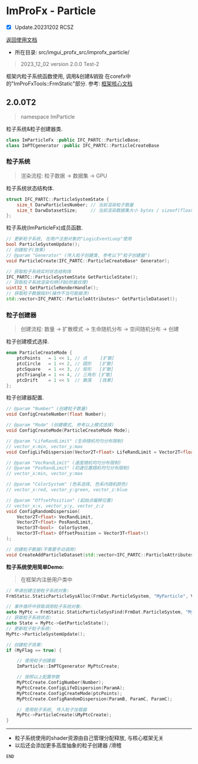 # ImProFx - Particle
- [x] Update.20231202 RCSZ

[返回使用文档](improfx_usage.md)
- 所在目录: src/imgui_profx_src/improfx_particle/

> 2023_12_02 version 2.0.0 Test-2

框架内粒子系统函数使用, 调用&创建&销毁 在corefx中的"ImProFxTools::FrmStatic"部分.
参考: [框架核心文档](improfx_corefx.md)

## 2.0.0T2
> namespace ImParticle

粒子系统&粒子创建器类.
```cpp
class ImParticleFx :public IFC_PARTC::ParticleBase;
class ImPTCgenerator :public IFC_PARTC::ParticleCreateBase
```

### 粒子系统
> 渲染流程: 粒子数据 -> 数据集 -> GPU

粒子系统状态结构体.
```cpp
struct IFC_PARTC::ParticleSystemState {
	size_t DarwParticlesNumber; // 当前渲染粒子数量
	size_t DarwDatasetSize;     // 当前渲染数据集大小 bytes / sizeof(float)
};
```

粒子系统(ImParticleFx)成员函数.
```cpp
// 更新粒子系统, 在用户注册对象的"LogicEventLoop"使用
bool ParticleSystemUpdate();
// 创建粒子(效果)
// @param "Generator" (传入粒子创建类, 参考以下"粒子创建器")
void ParticleCreate(IFC_PARTC::ParticleCreateBase* Generator);

// 获取粒子系统实时状态结构体
IFC_PARTC::ParticleSystemState GetParticleState();
// 获取粒子系统渲染句柄(FBO附着纹理)
uint32_t GetParticleRenderHandle();
// 获取粒子数据指针(操作不当可能崩溃)
std::vector<IFC_PARTC::ParticleAttributes>* GetParticleDataset();
```

### 粒子创建器
> 创建流程: 数量 -> 扩散模式 -> 生命随机分布 -> 空间随机分布 -> 创建

粒子创建模式选择.
```cpp
enum ParticleCreateMode {
	ptcPoints   = 1 << 1, // 点     [扩散]
	ptcCircle   = 1 << 2, // 圆形   [扩散]
	ptcSquare   = 1 << 3, // 矩形   [扩散]
	ptcTriangle = 1 << 4, // 三角形 [扩散]
	ptcDrift    = 1 << 5  // 飘落   [效果]
};
```

粒子创建器配置.
```cpp
// @param "Number" (创建粒子数量)
void ConfigCreateNumber(float Number);

// @param "Mode" (创建模式, 参考以上模式选择)
void ConfigCreateMode(ParticleCreateMode Mode);

// @param "LifeRandLimit" (生命随机均匀分布限制)
// vector_x:min, vector_y:max
void ConfigLifeDispersion(Vector2T<float> LifeRandLimit = Vector2T<float>(280.0f, 520.0f));

// @param "VecRandLimit" (速度随机均匀分布限制)
// @param "PosRandLimit" (初速位置随机均匀分布限制)
// vector_x:min, vector_y:max

// @param "ColorSystem" (色系选择, 色系内随机颜色)
// vector_x:red, vector_y:green, vector_z:blue

// @param "OffsetPosition" (起始点偏移位置)
// vector_x:x, vector_y:y, vector_z:z
void ConfigRandomDispersion(
	Vector2T<float> VecRandLimit,
	Vector2T<float> PosRandLimit,
	Vector3T<bool>  ColorSystem,
	Vector3T<float> OffsetPosition = Vector3T<float>()
);

// 创建粒子数据(不需要手动调用)
void CreateAddParticleDataset(std::vector<IFC_PARTC::ParticleAttributes>& Data);
```

__粒子系统使用简单Demo:__
> 在框架内注册用户类中

```cpp
// 申请创建注册粒子系统对象:
FrmStatic.StaticParticleSysAlloc(FrmDat.ParticleSystem, "MyParticle", Vector2T<float>(1536.0f, 945.0f));

// 事件循环中获取调用粒子系统对象:
auto MyPtc = FrmStatic.StaticParticleSysFind(FrmDat.ParticleSystem, "MyParticle");
// 获取粒子系统状态:
auto State = MyPtc->GetParticleState();
// 更新粒子粒子系统:
MyPtc->ParticleSystemUpdate();

// 创建粒子效果:
if (MyFlag == true) {

    // 使用粒子创建器
    ImParticle::ImPTCgenerator MyPtcCreate;

    // 按照以上配置参数
    MyPtcCreate.ConfigNumber(Number);
    MyPtcCreate.ConfigLifeDispersion(ParamA);
    MyPtcCreate.ConfigCreateMode(ptcPoints);
    MyPtcCreate.ConfigRandomDispersion(ParamB, ParamC, ParamC);

    // 使用粒子系统, 传入粒子加载器
    MyPtc->ParticleCreate(&MyPtcCreate);
}
```
---

- 粒子系统使用的shader资源由自己管理分配释放, 与核心框架无关
- 以后还会添加更多高度抽象的粒子创建器 /滑稽

```END```